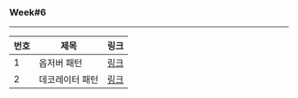### Week#6

---
|번호|제목|링크|
|---|---|---|
|1|옵저버 패턴|[링크](https://velog.io/@ljo_0920/%EC%98%B5%EC%A0%80%EB%B2%84-%ED%8C%A8%ED%84%B4-xzrb4hge)|
|2|데코레이터 패턴|[링크](https://velog.io/@ljo_0920/%EB%8D%B0%EC%BD%94%EB%A0%88%EC%9D%B4%ED%84%B0-%ED%8C%A8%ED%84%B4)|
